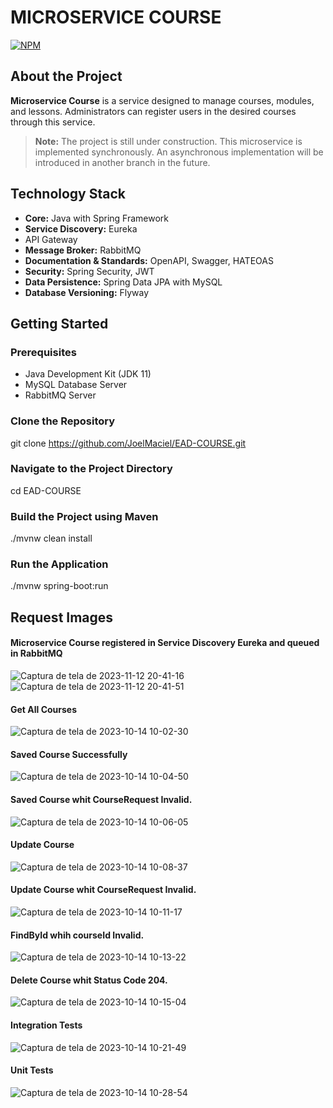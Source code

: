 # MICROSERVICE COURSE

[![NPM](https://img.shields.io/npm/l/react)](https://github.com/JoelMaciel/Product-Catalog/blob/readm/LICENCE)

## About the Project

**Microservice Course** is a service designed to manage courses, modules, and lessons. Administrators can register users in the desired courses through this service.

> **Note:** The project is still under construction. This microservice is implemented synchronously. An asynchronous implementation will be introduced in another branch in the future.

## Technology Stack

- **Core:** Java with Spring Framework
- **Service Discovery:** Eureka
- API Gateway
- **Message Broker:** RabbitMQ
- **Documentation & Standards:** OpenAPI, Swagger, HATEOAS
- **Security:** Spring Security, JWT
- **Data Persistence:** Spring Data JPA with MySQL
- **Database Versioning:** Flyway

## Getting Started

### Prerequisites

- Java Development Kit (JDK 11)
- MySQL Database Server
- RabbitMQ Server

### Clone the Repository
git clone https://github.com/JoelMaciel/EAD-COURSE.git

### Navigate to the Project Directory
cd EAD-COURSE
### Build the Project using Maven
./mvnw clean install
### Run the Application
./mvnw spring-boot:run

## Request Images

#### Microservice Course registered in Service Discovery Eureka and queued in RabbitMQ

![Captura de tela de 2023-11-12 20-41-16](https://github.com/JoelMaciel/EAD-COURSE/assets/77079093/a2dd17f6-f001-4350-9698-779858d7b7c9)
![Captura de tela de 2023-11-12 20-41-51](https://github.com/JoelMaciel/EAD-COURSE/assets/77079093/22b1d265-8b0b-4adf-8dca-b07229710965)



#### Get All Courses
![Captura de tela de 2023-10-14 10-02-30](https://github.com/JoelMaciel/EAD-COURSE/assets/77079093/ca057d29-2883-48f8-9e71-ceb7babd3312)


#### Saved Course Successfully
![Captura de tela de 2023-10-14 10-04-50](https://github.com/JoelMaciel/EAD-COURSE/assets/77079093/97069bdf-4bd8-4979-822a-37978002cd1f)


#### Saved Course whit CourseRequest Invalid.
![Captura de tela de 2023-10-14 10-06-05](https://github.com/JoelMaciel/EAD-COURSE/assets/77079093/e08bcaee-1ecc-4a6b-82ea-4c833fedc32a)


#### Update Course
![Captura de tela de 2023-10-14 10-08-37](https://github.com/JoelMaciel/EAD-COURSE/assets/77079093/df5eed60-386a-4e80-9d54-185420857816)


#### Update Course whit CourseRequest Invalid.
![Captura de tela de 2023-10-14 10-11-17](https://github.com/JoelMaciel/EAD-COURSE/assets/77079093/971edd4f-1045-4c66-aacb-a1a91fc77b5b)


#### FindById whih courseId Invalid.
![Captura de tela de 2023-10-14 10-13-22](https://github.com/JoelMaciel/EAD-COURSE/assets/77079093/27f82434-744f-4c09-bbf0-0261308451ea)


#### Delete Course whit Status Code 204.
![Captura de tela de 2023-10-14 10-15-04](https://github.com/JoelMaciel/EAD-COURSE/assets/77079093/05c07697-d9fb-4a40-8301-666169fac68e)


#### Integration Tests
![Captura de tela de 2023-10-14 10-21-49](https://github.com/JoelMaciel/EAD-COURSE/assets/77079093/61939ecd-2ae5-4dcd-9446-5f4e909940c5)

#### Unit Tests

![Captura de tela de 2023-10-14 10-28-54](https://github.com/JoelMaciel/EAD-COURSE/assets/77079093/df894930-f443-42fa-9fde-3627c77bf0a7)


